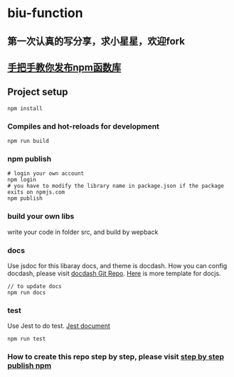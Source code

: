 # biu-function
## 第一次认真的写分享，求小星星，欢迎fork

## [手把手教你发布npm函数库](http://km.alanwen.online/guide/javascript/npm.html)
## Project setup
```
npm install
```

### Compiles and hot-reloads for development
```
npm run build
```

### npm publish
```
# login your own account
npm login
# you have to modify the library name in package.json if the package exits on npmjs.com
npm publish
```

### build your own libs

write your code in folder src, and build by wepback


### docs

Use jsdoc for this libaray docs, and theme is docdash. How you can config docdash, please visit [docdash Git Repo](https://github.com/clenemt/docdash). [Here](https://cancerberosgx.github.io/jsdoc-templates-demo/demo/) is more template for docjs.


```
// to update docs
npm run docs

```

### test

Use Jest to do test. [Jest document](https://jestjs.io/docs/zh-Hans/getting-started)

```
npm run test
```


### How to create this repo step by step, please visit [step by step publish npm](http://km.alanwen.online/guide/javascript/npm.html)

